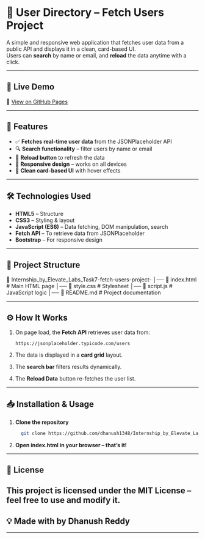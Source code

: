 # 📇 User Directory – Fetch Users Project

A simple and responsive web application that fetches user data from a public API and displays it in a clean, card-based UI.  
Users can **search** by name or email, and **reload** the data anytime with a click.

---

## 🚀 Live Demo
🔗 [View on GitHub Pages](https://dhanush1348.github.io/Internship_by_Elevate_Labs_Task7-fetch-users-project-/)

---

## 📌 Features
- ✅ **Fetches real-time user data** from the JSONPlaceholder API  
- 🔍 **Search functionality** – filter users by name or email  
- 🔄 **Reload button** to refresh the data  
- 📱 **Responsive design** – works on all devices  
- 🎨 **Clean card-based UI** with hover effects  

---

## 🛠️ Technologies Used
- **HTML5** – Structure  
- **CSS3** – Styling & layout  
- **JavaScript (ES6)** – Data fetching, DOM manipulation, search  
- **Fetch API** – To retrieve data from JSONPlaceholder  
- **Bootstrap** – For responsive design  

---

## 📂 Project Structure
📁 Internship_by_Elevate_Labs_Task7-fetch-users-project-
│── 📄 index.html # Main HTML page
│── 📄 style.css # Stylesheet
│── 📄 script.js # JavaScript logic
│── 📄 README.md # Project documentation



---

## ⚙️ How It Works
1. On page load, the **Fetch API** retrieves user data from:

       https://jsonplaceholder.typicode.com/users
2. The data is displayed in a **card grid** layout.
3. The **search bar** filters results dynamically.
4. The **Reload Data** button re-fetches the user list.

---

## 📥 Installation & Usage
1. **Clone the repository**  
    ```bash
      git clone https://github.com/dhanush1348/Internship_by_Elevate_Labs_Task7-fetch-users-project-.git
2. **Open index.html in your browser – that’s it!**

---
## 📜 License

This project is licensed under the MIT License – feel free to use and modify it.
-------------------------------------
## 💡 Made with  by Dhanush Reddy
-------------------------------------
